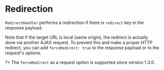 # Redirection

`RedirectHandler` performs a redirection if there is `redirect` key in the response payload.

Note that if the target URL is local (same origin), the redirect is actually done via another AJAX request. To prevent
this and make a proper HTTP redirect, you can add `forceRedirect: true` to the response payload or to the request's
options.

?> The `forceRedirect` as a request option is supported since version 1.3.0.
